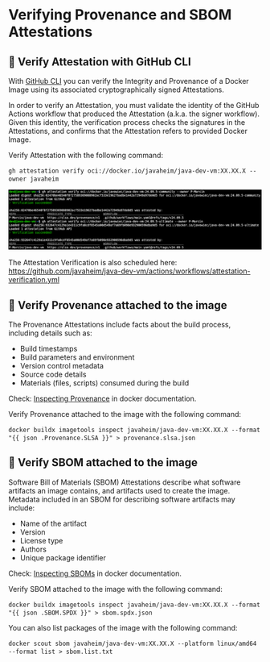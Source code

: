 # Verifying Provenance and SBOM Attestations

## :pushpin: Verify Attestation with GitHub CLI

With [GitHub CLI](https://cli.github.com/) you can verify the Integrity and Provenance of a Docker Image using its
associated
cryptographically signed Attestations.

In order to verify an Attestation, you must validate the identity of the GitHub Actions workflow that produced the
Attestation (a.k.a. the signer workflow). Given this identity, the verification process checks the signatures in the
Attestations, and confirms that the Attestation refers to provided Docker Image.

Verify Attestation with the following command:

```shell
gh attestation verify oci://docker.io/javaheim/java-dev-vm:XX.XX.X --owner javaheim
```

![GH Attestation Verify](images/gh-atestation-verify.png)

The Attestation Verification is also scheduled
here: https://github.com/javaheim/java-dev-vm/actions/workflows/attestation-verification.yml

## :pushpin: Verify Provenance attached to the image

The Provenance Attestations include facts about the build process, including details such as:

* Build timestamps
* Build parameters and environment
* Version control metadata
* Source code details
* Materials (files, scripts) consumed during the build

Check: [Inspecting Provenance](https://docs.docker.com/build/metadata/attestations/slsa-provenance/#inspecting-provenance)
in docker documentation.

Verify Provenance attached to the image with the following command:

```shell
docker buildx imagetools inspect javaheim/java-dev-vm:XX.XX.X --format "{{ json .Provenance.SLSA }}" > provenance.slsa.json
```

## :pushpin: Verify SBOM attached to the image

Software Bill of Materials (SBOM) Attestations describe what software artifacts an image contains, and artifacts used to
create the image. Metadata included in an SBOM for describing software artifacts may include:

* Name of the artifact
* Version
* License type
* Authors
* Unique package identifier

Check: [Inspecting SBOMs](https://docs.docker.com/build/metadata/attestations/sbom/#inspecting-sboms)
in docker documentation.

Verify SBOM attached to the image with the following command:

```shell
docker buildx imagetools inspect javaheim/java-dev-vm:XX.XX.X --format "{{ json .SBOM.SPDX }}" > sbom.spdx.json
```

You can also list packages of the image with the following command:

```shell
docker scout sbom javaheim/java-dev-vm:XX.XX.X --platform linux/amd64 --format list > sbom.list.txt
```

